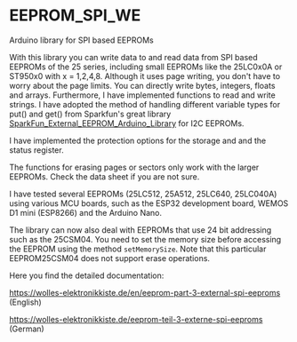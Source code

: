 # EEPROM_SPI_WE
Arduino library for SPI based EEPROMs

With this library you can write data to and read data from SPI based EEPROMs of the 25 series, including small EEPROMs like the 25LC0x0A or ST950x0 with x = 1,2,4,8. Although it uses page writing, you don't have to worry about the page limits. You can directly write bytes, integers, floats and arrays. Furthermore, I have implemented functions to read and write strings. I have adopted the method of handling different variable types for put() and get() from Sparkfun's great library <a href="https://github.com/sparkfun/SparkFun_External_EEPROM_Arduino_Library">SparkFun_External_EEPROM_Arduino_Library</a> for I2C EEPROMs.

I have implemented the protection options for the storage and and the status register. 

The functions for erasing pages or sectors only work with the larger EEPROMs. Check the data sheet if you are not sure. 

I have tested several EEPROMs (25LC512, 25A512, 25LC640, 25LC040A) using various MCU boards, such as the ESP32 development board, WEMOS D1 mini (ESP8266) and the Arduino Nano.

The library can now also deal with EEPROMs that use 24 bit addressing such as the 25CSM04. You need to set the memory size before accessing the EEPROM using the method `setMemorySize`. Note that this particular EEPROM25CSM04 does not support erase operations.

Here you find the detailed documentation:

https://wolles-elektronikkiste.de/en/eeprom-part-3-external-spi-eeproms   (English)

https://wolles-elektronikkiste.de/eeprom-teil-3-externe-spi-eeproms       (German)
